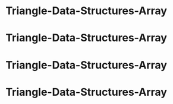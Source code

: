 # Triangle-Data-Structures-Array
# Triangle-Data-Structures-Array
# Triangle-Data-Structures-Array
# Triangle-Data-Structures-Array
